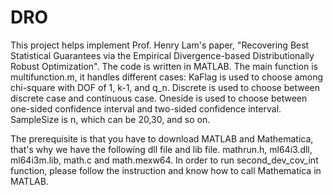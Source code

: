 # DRO
This project helps implement Prof. Henry Lam's paper, "Recovering Best Statistical Guarantees via the Empirical Divergence-based Distributionally Robust Optimization".
The code is written in MATLAB.
The main function is multifunction.m, it handles different cases:
KaFlag is used to choose among chi-square with DOF of 1, k-1, and q_n.
Discrete is used to choose between discrete case and continuous case.
Oneside is used to choose between one-sided confidence interval and two-sided confidence interval.
SampleSize is n, which can be 20,30, and so on.

The prerequisite is that you have to download MATLAB and Mathematica, that's why we have the following dll file and lib file.
mathrun.h, ml64i3.dll, ml64i3m.lib, math.c and math.mexw64.
In order to run second_dev_cov_int function, please follow the instruction and know how to call Mathematica in MATLAB.

